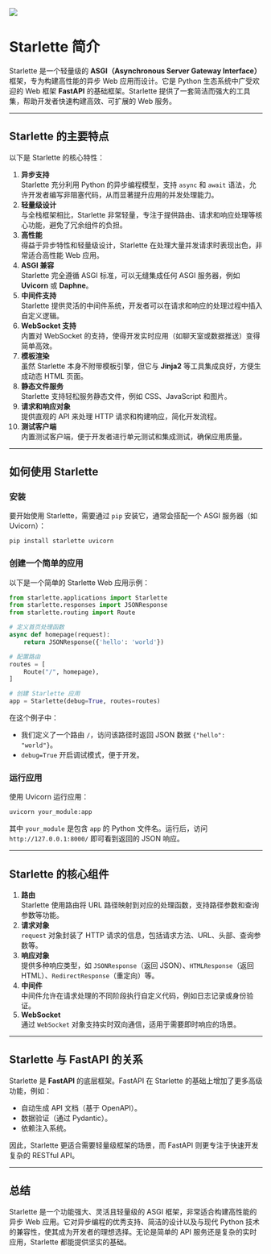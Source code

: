 [![](/imgs/ads/lky.png)](https://www.lcayun.com/aff/DECEDOZS)


# Starlette 简介
Starlette 是一个轻量级的 **ASGI（Asynchronous Server Gateway Interface）** 框架，专为构建高性能的异步 Web 应用而设计。它是 Python 生态系统中广受欢迎的 Web 框架 **FastAPI** 的基础框架。Starlette 提供了一套简洁而强大的工具集，帮助开发者快速构建高效、可扩展的 Web 服务。

---

## Starlette 的主要特点
以下是 Starlette 的核心特性：

1. **异步支持**  
Starlette 充分利用 Python 的异步编程模型，支持 `async` 和 `await` 语法，允许开发者编写非阻塞代码，从而显著提升应用的并发处理能力。
2. **轻量级设计**  
与全栈框架相比，Starlette 非常轻量，专注于提供路由、请求和响应处理等核心功能，避免了冗余组件的负担。
3. **高性能**  
得益于异步特性和轻量级设计，Starlette 在处理大量并发请求时表现出色，非常适合高性能 Web 应用。
4. **ASGI 兼容**  
Starlette 完全遵循 ASGI 标准，可以无缝集成任何 ASGI 服务器，例如 **Uvicorn** 或 **Daphne**。
5. **中间件支持**  
Starlette 提供灵活的中间件系统，开发者可以在请求和响应的处理过程中插入自定义逻辑。
6. **WebSocket 支持**  
内置对 WebSocket 的支持，使得开发实时应用（如聊天室或数据推送）变得简单高效。
7. **模板渲染**  
虽然 Starlette 本身不附带模板引擎，但它与 **Jinja2** 等工具集成良好，方便生成动态 HTML 页面。
8. **静态文件服务**  
Starlette 支持轻松服务静态文件，例如 CSS、JavaScript 和图片。
9. **请求和响应对象**  
提供直观的 API 来处理 HTTP 请求和构建响应，简化开发流程。
10. **测试客户端**  
内置测试客户端，便于开发者进行单元测试和集成测试，确保应用质量。

---

## 如何使用 Starlette
### 安装
要开始使用 Starlette，需要通过 `pip` 安装它，通常会搭配一个 ASGI 服务器（如 Uvicorn）：

```bash
pip install starlette uvicorn
```

### 创建一个简单的应用
以下是一个简单的 Starlette Web 应用示例：

```python
from starlette.applications import Starlette
from starlette.responses import JSONResponse
from starlette.routing import Route

# 定义首页处理函数
async def homepage(request):
    return JSONResponse({'hello': 'world'})

# 配置路由
routes = [
    Route("/", homepage),
]

# 创建 Starlette 应用
app = Starlette(debug=True, routes=routes)
```

在这个例子中：

+ 我们定义了一个路由 `/`，访问该路径时返回 JSON 数据 `{"hello": "world"}`。
+ `debug=True` 开启调试模式，便于开发。

### 运行应用
使用 Uvicorn 运行应用：

```bash
uvicorn your_module:app
```

其中 `your_module` 是包含 `app` 的 Python 文件名。运行后，访问 `http://127.0.0.1:8000/` 即可看到返回的 JSON 响应。

---

## Starlette 的核心组件
1. **路由**  
Starlette 使用路由将 URL 路径映射到对应的处理函数，支持路径参数和查询参数等功能。
2. **请求对象**  
`request` 对象封装了 HTTP 请求的信息，包括请求方法、URL、头部、查询参数等。
3. **响应对象**  
提供多种响应类型，如 `JSONResponse`（返回 JSON）、`HTMLResponse`（返回 HTML）、`RedirectResponse`（重定向）等。
4. **中间件**  
中间件允许在请求处理的不同阶段执行自定义代码，例如日志记录或身份验证。
5. **WebSocket**  
通过 `WebSocket` 对象支持实时双向通信，适用于需要即时响应的场景。

---

## Starlette 与 FastAPI 的关系
Starlette 是 **FastAPI** 的底层框架。FastAPI 在 Starlette 的基础上增加了更多高级功能，例如：

+ 自动生成 API 文档（基于 OpenAPI）。
+ 数据验证（通过 Pydantic）。
+ 依赖注入系统。

因此，Starlette 更适合需要轻量级框架的场景，而 FastAPI 则更专注于快速开发复杂的 RESTful API。

---

## 总结
Starlette 是一个功能强大、灵活且轻量级的 ASGI 框架，非常适合构建高性能的异步 Web 应用。它对异步编程的优秀支持、简洁的设计以及与现代 Python 技术的兼容性，使其成为开发者的理想选择。无论是简单的 API 服务还是复杂的实时应用，Starlette 都能提供坚实的基础。





